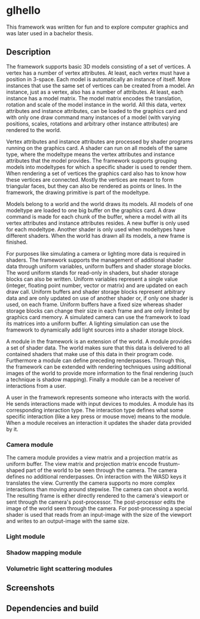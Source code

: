 # glhello

This framework was written for fun and to explore computer graphics and was later used in a bachelor thesis.

## Description

The framework supports basic 3D models consisting of a set of vertices. A vertex has a number of vertex attributes. At least, each vertex must have a position in 3-space. Each model is automatically an instance of itself. More instances that use the same set of vertices can be created from a model. An instance, just as a vertex, also has a number of attributes. At least, each instance has a model matrix. The model matrix encodes the translation, rotation and scale of the model instance in the world. All this data, vertex attributes and instance attributes, can be loaded to the graphics card and with only one draw command many instances of a model (with varying positions, scales, rotations and arbitrary other instance attributes) are rendered to the world.

Vertex attributes and instance attributes are processed by shader programs running on the graphics card. A shader can run on all models of the same type, where the modeltype means the vertex attributes and instance attributes that the model provides. The framework supports grouping models into modeltypes for which a specific shader is used to render them. When rendering a set of vertices the graphics card also has to know how these vertices are connected. Mostly the vertices are meant to form triangular faces, but they can also be rendered as points or lines. In the framework, the drawing primitive is part of the modeltype.

Models belong to a world and the world draws its models. All models of one modeltype are loaded to one big buffer on the graphics card. A draw command is made for each chunk of the buffer, where a model with all its vertex attributes and instance attributes resides. A new buffer is only used for each modeltype. Another shader is only used when modeltypes have different shaders. When the world has drawn all its models, a new frame is finished.

For purposes like simulating a camera or lighting more data is required in shaders. The framework supports the management of additional shader data through uniform variables, uniform buffers and shader storage blocks. The word uniform stands for read-only in shaders, but shader storage blocks can also be written. Uniform variables represent a single value (integer, floating point number, vector or matrix) and are updated on each draw call. Uniform buffers and shader storage blocks represent arbitrary data and are only updated on use of another shader or, if only one shader is used, on each frame. Uniform buffers have a fixed size whereas shader storage blocks can change their size in each frame and are only limited by graphics card memory. A simulated camera can use the framework to load its matrices into a uniform buffer. A lighting simulation can use the framework to dynamically add light sources into a shader storage block.

A module in the framework is an extension of the world. A module provides a set of shader data. The world makes sure that this data is delivered to all contained shaders that make use of this data in their program code. Furthermore a module can define preceding renderpasses. Through this, the framework can be extended with rendering techniques using additional images of the world to provide more information to the final rendering (such a technique is shadow mapping). Finally a module can be a receiver of interactions from a user.

A user in the framework represents someone who interacts with the world. He sends interactions made with input devices to modules. A module has its corresponding interaction type. The interaction type defines what some specific interaction (like a key press or mouse move) means to the module. When a module receives an interaction it updates the shader data provided by it.

### Camera module

The camera module provides a view matrix and a projection matrix as uniform buffer. The view matrix and projection matrix encode frustum-shaped part of the world to be seen through the camera. The camera defines no additional renderpasses. On interaction with the WASD keys it translates the view. Currently the camera supports no more complex interactions than moving around stepwise. The camera can shoot a world. The resulting frame is either directly rendered to the camera's viewport or sent through the camera's post-processor. The post-processor edits the image of the world seen through the camera. For post-processing a special shader is used that reads from an input-image with the size of the viewport and writes to an output-image with the same size.

### Light module

### Shadow mapping module

### Volumetric light scattering modules

## Screenshots

## Dependencies and build
